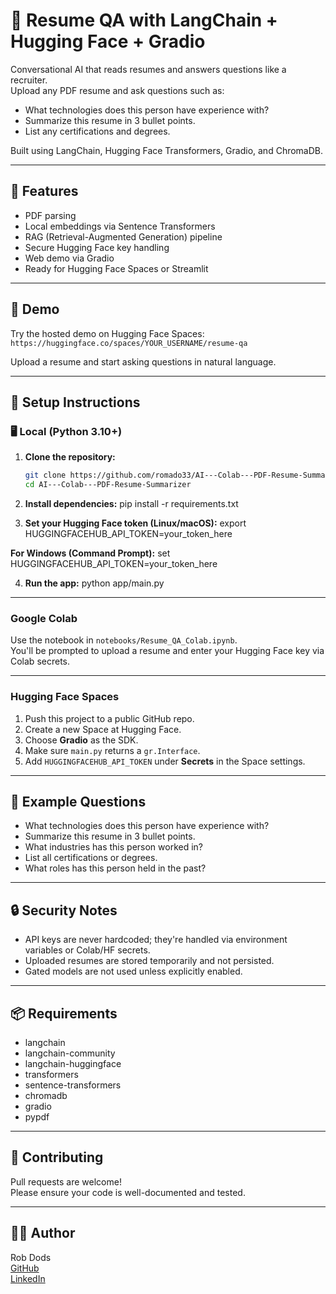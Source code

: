 # 📄 Resume QA with LangChain + Hugging Face + Gradio

Conversational AI that reads resumes and answers questions like a recruiter.  
Upload any PDF resume and ask questions such as:

- What technologies does this person have experience with?
- Summarize this resume in 3 bullet points.
- List any certifications and degrees.

Built using LangChain, Hugging Face Transformers, Gradio, and ChromaDB.

---

## 🚀 Features

- PDF parsing
- Local embeddings via Sentence Transformers
- RAG (Retrieval-Augmented Generation) pipeline
- Secure Hugging Face key handling
- Web demo via Gradio
- Ready for Hugging Face Spaces or Streamlit

---

## 🧠 Demo

Try the hosted demo on Hugging Face Spaces:  
`https://huggingface.co/spaces/YOUR_USERNAME/resume-qa`

Upload a resume and start asking questions in natural language.

---

## 🔧 Setup Instructions

### 🖥️ Local (Python 3.10+)

1. **Clone the repository:**

   ```bash
   git clone https://github.com/romado33/AI---Colab---PDF-Resume-Summarizer
   cd AI---Colab---PDF-Resume-Summarizer

2. **Install dependencies:**
pip install -r requirements.txt

3. **Set your Hugging Face token (Linux/macOS):**
export HUGGINGFACEHUB_API_TOKEN=your_token_here

**For Windows (Command Prompt):**
set HUGGINGFACEHUB_API_TOKEN=your_token_here

4. **Run the app:**
python app/main.py

---

### Google Colab

Use the notebook in `notebooks/Resume_QA_Colab.ipynb`.  
You'll be prompted to upload a resume and enter your Hugging Face key via Colab secrets.

---

### Hugging Face Spaces

1. Push this project to a public GitHub repo.
2. Create a new Space at Hugging Face.
3. Choose **Gradio** as the SDK.
4. Make sure `main.py` returns a `gr.Interface`.
5. Add `HUGGINGFACEHUB_API_TOKEN` under **Secrets** in the Space settings.

---

## 🌟 Example Questions

- What technologies does this person have experience with?
- Summarize this resume in 3 bullet points.
- What industries has this person worked in?
- List all certifications or degrees.
- What roles has this person held in the past?

---

## 🔒 Security Notes

- API keys are never hardcoded; they're handled via environment variables or Colab/HF secrets.
- Uploaded resumes are stored temporarily and not persisted.
- Gated models are not used unless explicitly enabled.

---

## 📦 Requirements

- langchain  
- langchain-community  
- langchain-huggingface  
- transformers  
- sentence-transformers  
- chromadb  
- gradio  
- pypdf

---

## 🤝 Contributing

Pull requests are welcome!  
Please ensure your code is well-documented and tested.

---

## 👨‍💻 Author

Rob Dods  
[GitHub](https://github.com/romado33)  
[LinkedIn](https://linkedin.com/in/rob-dods)
